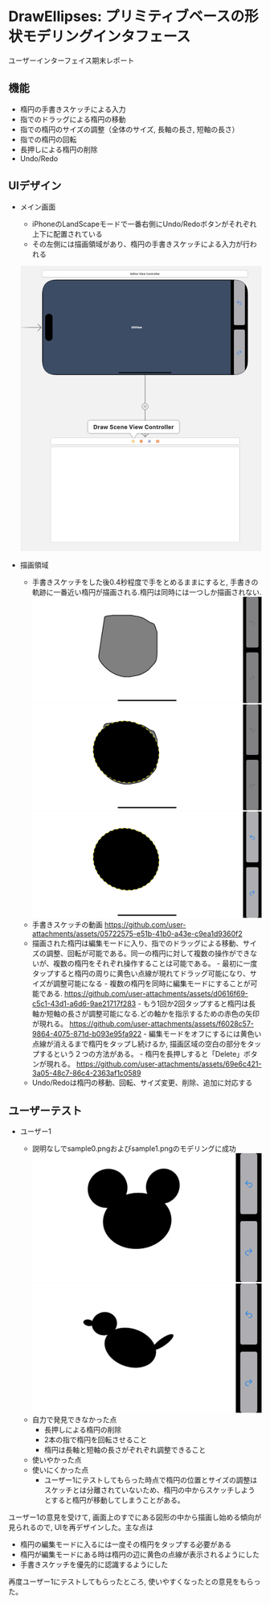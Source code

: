 # DrawEllipses: プリミティブベースの形状モデリングインタフェース
ユーザーインターフェイス期末レポート
## 機能
- 楕円の手書きスケッチによる入力
- 指でのドラッグによる楕円の移動
- 指での楕円のサイズの調整（全体のサイズ, 長軸の長さ, 短軸の長さ）
- 指での楕円の回転
- 長押しによる楕円の削除
- Undo/Redo
  
## UIデザイン

- メイン画面
    - iPhoneのLandScapeモードで一番右側にUndo/Redoボタンがそれぞれ上下に配置されている
    - その左側には描画領域があり、楕円の手書きスケッチによる入力が行われる

    ![メイン画面](./ui.png)
- 描画領域
    - 手書きスケッチをした後0.4秒程度で手をとめるままにすると, 手書きの軌跡に一番近い楕円が描画される.楕円は同時には一つしか描画されない.
    ![](./sketch1.PNG)
    ![](./sketch2.PNG)
    ![](./sketch3.PNG)
    - 手書きスケッチの動画
https://github.com/user-attachments/assets/05722575-e51b-41b0-a43e-c9ea1d9360f2
    - 描画された楕円は編集モードに入り、指でのドラッグによる移動、サイズの調整、回転が可能である。同一の楕円に対して複数の操作ができないが、複数の楕円をそれぞれ操作することは可能である。
          - 最初に一度タップすると楕円の周りに黄色い点線が現れてドラッグ可能になり、サイズが調整可能になる
          - 複数の楕円を同時に編集モードにすることが可能である.
https://github.com/user-attachments/assets/d0616f69-c5c1-43d1-a6d6-9ae21717f283
          - もう1回か2回タップすると楕円は長軸か短軸の長さが調整可能になる.どの軸かを指示するための赤色の矢印が現れる。
https://github.com/user-attachments/assets/f6028c57-9864-4075-871d-b093e95fa922
          - 編集モードをオフにするには黄色い点線が消えるまで楕円をタップし続けるか, 描画区域の空白の部分をタップするという２つの方法がある。
          - 楕円を長押しすると「Delete」ボタンが現れる。
https://github.com/user-attachments/assets/69e6c421-3a05-48c7-86c4-2363af1c0589
    - Undo/Redoは楕円の移動、回転、サイズ変更、削除、追加に対応する
      
## ユーザーテスト
- ユーザー1

    - 説明なしでsample0.pngおよびsample1.pngのモデリングに成功
    ![](./user1_sample0.PNG)
    ![](./user1_sample1.PNG)
    - 自力で発見できなかった点
        - 長押しによる楕円の削除
        - 2本の指で楕円を回転させること
        - 楕円は長軸と短軸の長さがぞれぞれ調整できること
    - 使いやかった点
    - 使いにくかった点
        - ユーザー1にテストしてもらった時点で楕円の位置とサイズの調整はスケッチとは分離されていないため、楕円の中からスケッチしようとすると楕円が移動してしまうことがある。

ユーザー1の意見を受けて, 画面上のすでにある図形の中から描画し始める傾向が見られるので, UIを再デザインした。主な点は
- 楕円の編集モードに入るには一度その楕円をタップする必要がある
- 楕円が編集モードにある時は楕円の辺に黄色の点線が表示されるようにした
- 手書きスケッチを優先的に認識するようにした

再度ユーザー1にテストしてもらったところ, 使いやすくなったとの意見をもらった。
